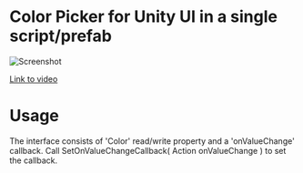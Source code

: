 Color Picker for Unity UI in a single script/prefab
======

![Screenshot](http://i.imgur.com/OzruMEX.png)

[Link to video](https://youtu.be/Pmm9emSL6Pc)

Usage
======

The interface consists of 'Color' read/write property and a 'onValueChange' callback.
Call SetOnValueChangeCallback( Action<Color> onValueChange ) to set the callback.
